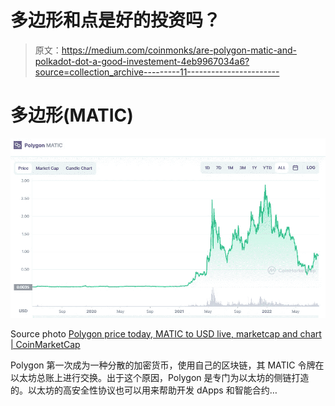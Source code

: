 # 多边形和点是好的投资吗？

> 原文：<https://medium.com/coinmonks/are-polygon-matic-and-polkadot-dot-a-good-investement-4eb9967034a6?source=collection_archive---------11----------------------->

# 多边形(MATIC)

![](img/27549d7166855a3badbc2151f0cd4fbf.png)

Source photo [Polygon price today, MATIC to USD live, marketcap and chart | CoinMarketCap](https://coinmarketcap.com/currencies/polygon/)

Polygon 第一次成为一种分散的加密货币，使用自己的区块链，其 MATIC 令牌在以太坊总账上进行交换。出于这个原因，Polygon 是专门为以太坊的侧链打造的。以太坊的高安全性协议也可以用来帮助开发 dApps 和智能合约…
